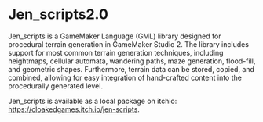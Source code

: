 # Jen_scripts2.0
Jen_scripts is a GameMaker Language (GML) library designed for procedural terrain generation in GameMaker Studio 2. The library includes support for most common terrain generation techniques, including heightmaps, cellular automata, wandering paths, maze generation, flood-fill, and geometric shapes. Furthermore, terrain data can be stored, copied, and combined, allowing for easy integration of hand-crafted content into the procedurally generated level.

Jen_scripts is available as a local package on itchio: <a src = https://cloakedgames.itch.io/jen-scripts>https://cloakedgames.itch.io/jen-scripts</a>.
